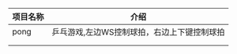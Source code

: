 | 项目名称 | 介绍                                        |
| -------- | ------------------------------------------- |
| pong     | 乒乓游戏,左边WS控制球拍，右边上下键控制球拍 |
|          |                                             |
|          |                                             |

